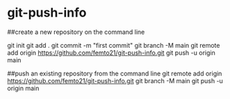 # git-push-info

##create a new repository on the command line

git init
git add .
git commit -m "first commit"
git branch -M main
git remote add origin https://github.com/femto21/git-push-info.git
git push -u origin main

##push an existing repository from the command line
git remote add origin https://github.com/femto21/git-push-info.git
git branch -M main
git push -u origin main

